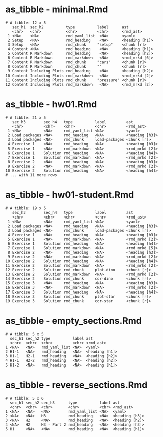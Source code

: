 # as_tibble - minimal.Rmd

    # A tibble: 12 x 5
       sec_h1  sec_h2          type          label      ast           
       <chr>   <chr>           <chr>         <chr>      <rmd_ast>     
     1 <NA>    <NA>            rmd_yaml_list  <NA>      <yaml>        
     2 Setup   <NA>            rmd_heading    <NA>      <heading [h1]>
     3 Setup   <NA>            rmd_chunk     "setup"    <chunk [r]>   
     4 Content <NA>            rmd_heading    <NA>      <heading [h1]>
     5 Content R Markdown      rmd_heading    <NA>      <heading [h2]>
     6 Content R Markdown      rmd_markdown   <NA>      <rmd_mrkd [6]>
     7 Content R Markdown      rmd_chunk     "cars"     <chunk [r]>   
     8 Content R Markdown      rmd_chunk     ""         <chunk [r]>   
     9 Content Including Plots rmd_heading    <NA>      <heading [h2]>
    10 Content Including Plots rmd_markdown   <NA>      <rmd_mrkd [2]>
    11 Content Including Plots rmd_chunk     "pressure" <chunk [r]>   
    12 Content Including Plots rmd_markdown   <NA>      <rmd_mrkd [2]>

# as_tibble - hw01.Rmd

    # A tibble: 21 x 5
       sec_h3        sec_h4   type          label         ast           
       <chr>         <chr>    <chr>         <chr>         <rmd_ast>     
     1 <NA>          <NA>     rmd_yaml_list <NA>          <yaml>        
     2 Load packages <NA>     rmd_heading   <NA>          <heading [h3]>
     3 Load packages <NA>     rmd_chunk     load-packages <chunk [r]>   
     4 Exercise 1    <NA>     rmd_heading   <NA>          <heading [h3]>
     5 Exercise 1    <NA>     rmd_markdown  <NA>          <rmd_mrkd [2]>
     6 Exercise 1    Solution rmd_heading   <NA>          <heading [h4]>
     7 Exercise 1    Solution rmd_markdown  <NA>          <rmd_mrkd [2]>
     8 Exercise 2    <NA>     rmd_heading   <NA>          <heading [h3]>
     9 Exercise 2    <NA>     rmd_markdown  <NA>          <rmd_mrkd [2]>
    10 Exercise 2    Solution rmd_heading   <NA>          <heading [h4]>
    # ... with 11 more rows

# as_tibble - hw01-student.Rmd

    # A tibble: 19 x 5
       sec_h3        sec_h4   type          label         ast           
       <chr>         <chr>    <chr>         <chr>         <rmd_ast>     
     1 <NA>          <NA>     rmd_yaml_list <NA>          <yaml>        
     2 Load packages <NA>     rmd_heading   <NA>          <heading [h3]>
     3 Load packages <NA>     rmd_chunk     load-packages <chunk [r]>   
     4 Exercise 1    <NA>     rmd_heading   <NA>          <heading [h3]>
     5 Exercise 1    <NA>     rmd_markdown  <NA>          <rmd_mrkd [2]>
     6 Exercise 1    Solution rmd_heading   <NA>          <heading [h4]>
     7 Exercise 1    Solution rmd_markdown  <NA>          <rmd_mrkd [5]>
     8 Exercise 2    <NA>     rmd_heading   <NA>          <heading [h3]>
     9 Exercise 2    <NA>     rmd_markdown  <NA>          <rmd_mrkd [2]>
    10 Exercise 2    Solution rmd_heading   <NA>          <heading [h4]>
    11 Exercise 2    Solution rmd_markdown  <NA>          <rmd_mrkd [2]>
    12 Exercise 2    Solution rmd_chunk     plot-dino     <chunk [r]>   
    13 Exercise 2    Solution rmd_markdown  <NA>          <rmd_mrkd [2]>
    14 Exercise 2    Solution rmd_chunk     cor-dino      <chunk [r]>   
    15 Exercise 3    <NA>     rmd_heading   <NA>          <heading [h3]>
    16 Exercise 3    <NA>     rmd_markdown  <NA>          <rmd_mrkd [2]>
    17 Exercise 3    Solution rmd_heading   <NA>          <heading [h4]>
    18 Exercise 3    Solution rmd_chunk     plot-star     <chunk [r]>   
    19 Exercise 3    Solution rmd_chunk     cor-star      <chunk [r]>   

# as_tibble - empty_sections.Rmd

    # A tibble: 5 x 5
      sec_h1 sec_h2 type          label ast           
      <chr>  <chr>  <chr>         <chr> <rmd_ast>     
    1 <NA>   <NA>   rmd_yaml_list <NA>  <yaml>        
    2 H1-1   <NA>   rmd_heading   <NA>  <heading [h1]>
    3 H1-1   H2-1   rmd_heading   <NA>  <heading [h2]>
    4 H1-1   H2-2   rmd_heading   <NA>  <heading [h2]>
    5 H1-2   <NA>   rmd_heading   <NA>  <heading [h1]>

# as_tibble - reverse_sections.Rmd

    # A tibble: 5 x 6
      sec_h1 sec_h2 sec_h3      type          label ast           
      <chr>  <chr>  <chr>       <chr>         <chr> <rmd_ast>     
    1 <NA>   <NA>   <NA>        rmd_yaml_list <NA>  <yaml>        
    2 <NA>   <NA>   H3          rmd_heading   <NA>  <heading [h3]>
    3 <NA>   H2     <NA>        rmd_heading   <NA>  <heading [h2]>
    4 <NA>   H2     H3 - Part 2 rmd_heading   <NA>  <heading [h3]>
    5 H1     <NA>   <NA>        rmd_heading   <NA>  <heading [h1]>

